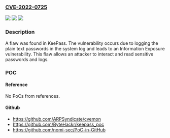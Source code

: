 ### [CVE-2022-0725](https://cve.mitre.org/cgi-bin/cvename.cgi?name=CVE-2022-0725)
![](https://img.shields.io/static/v1?label=Product&message=KeePass&color=blue)
![](https://img.shields.io/static/v1?label=Version&message=n%2Fa&color=blue)
![](https://img.shields.io/static/v1?label=Vulnerability&message=Exposure%20of%20Sensitive%20Information%20to%20an%20Unauthorized%20Actor&color=brighgreen)

### Description

A flaw was found in KeePass. The vulnerability occurs due to logging the plain text passwords in the system log and leads to an Information Exposure vulnerability. This flaw allows an attacker to interact and read sensitive passwords and logs.

### POC

#### Reference
No PoCs from references.

#### Github
- https://github.com/ARPSyndicate/cvemon
- https://github.com/ByteHackr/keepass_poc
- https://github.com/nomi-sec/PoC-in-GitHub

